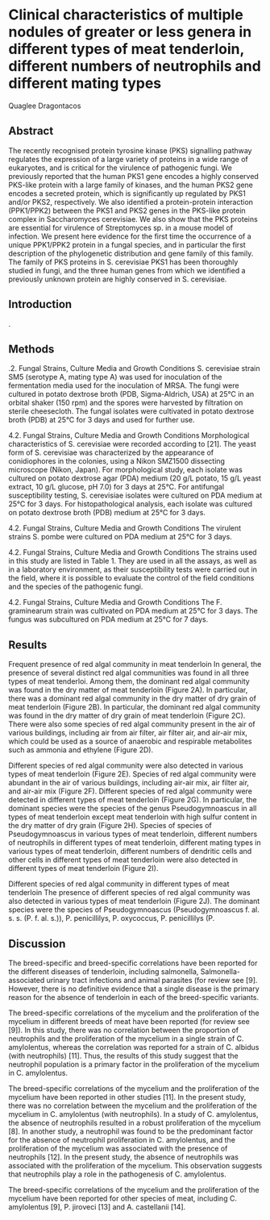 # Clinical characteristics of multiple nodules of greater or less genera in different types of meat tenderloin, different numbers of neutrophils and different mating types
Quaglee Dragontacos


## Abstract
The recently recognised protein tyrosine kinase (PKS) signalling pathway regulates the expression of a large variety of proteins in a wide range of eukaryotes, and is critical for the virulence of pathogenic fungi. We previously reported that the human PKS1 gene encodes a highly conserved PKS-like protein with a large family of kinases, and the human PKS2 gene encodes a secreted protein, which is significantly up regulated by PKS1 and/or PKS2, respectively. We also identified a protein-protein interaction (PPK1/PPK2) between the PKS1 and PKS2 genes in the PKS-like protein complex in Saccharomyces cerevisiae. We also show that the PKS proteins are essential for virulence of Streptomyces sp. in a mouse model of infection. We present here evidence for the first time the occurrence of a unique PPK1/PPK2 protein in a fungal species, and in particular the first description of the phylogenetic distribution and gene family of this family. The family of PKS proteins in S. cerevisiae PKS1 has been thoroughly studied in fungi, and the three human genes from which we identified a previously unknown protein are highly conserved in S. cerevisiae.


## Introduction
.


## Methods

.2. Fungal Strains, Culture Media and Growth Conditions
S. cerevisiae strain SM5 (serotype A, mating type A) was used for inoculation of the fermentation media used for the inoculation of MRSA. The fungi were cultured in potato dextrose broth (PDB, Sigma-Aldrich, USA) at 25°C in an orbital shaker (150 rpm) and the spores were harvested by filtration on sterile cheesecloth. The fungal isolates were cultivated in potato dextrose broth (PDB) at 25°C for 3 days and used for further use.

4.2. Fungal Strains, Culture Media and Growth Conditions
Morphological characteristics of S. cerevisiae were recorded according to [21]. The yeast form of S. cerevisiae was characterized by the appearance of conidiophores in the colonies, using a Nikon SMZ1500 dissecting microscope (Nikon, Japan). For morphological study, each isolate was cultured on potato dextrose agar (PDA) medium (20 g/L potato, 15 g/L yeast extract, 10 g/L glucose, pH 7.0) for 3 days at 25°C. For antifungal susceptibility testing, S. cerevisiae isolates were cultured on PDA medium at 25°C for 3 days. For histopathological analysis, each isolate was cultured on potato dextrose broth (PDB) medium at 25°C for 3 days.

4.2. Fungal Strains, Culture Media and Growth Conditions
The virulent strains S. pombe were cultured on PDA medium at 25°C for 3 days.

4.2. Fungal Strains, Culture Media and Growth Conditions
The strains used in this study are listed in Table 1. They are used in all the assays, as well as in a laboratory environment, as their susceptibility tests were carried out in the field, where it is possible to evaluate the control of the field conditions and the species of the pathogenic fungi.

4.2. Fungal Strains, Culture Media and Growth Conditions
The F. graminearum strain was cultivated on PDA medium at 25°C for 3 days. The fungus was subcultured on PDA medium at 25°C for 7 days.


## Results

Frequent presence of red algal community in meat tenderloin
In general, the presence of several distinct red algal communities was found in all three types of meat tenderloi. Among them, the dominant red algal community was found in the dry matter of meat tenderloin (Figure 2A). In particular, there was a dominant red algal community in the dry matter of dry grain of meat tenderloin (Figure 2B). In particular, the dominant red algal community was found in the dry matter of dry grain of meat tenderloin (Figure 2C). There were also some species of red algal community present in the air of various buildings, including air from air filter, air filter air, and air-air mix, which could be used as a source of anaerobic and respirable metabolites such as ammonia and ethylene (Figure 2D).

Different species of red algal community were also detected in various types of meat tenderloin (Figure 2E). Species of red algal community were abundant in the air of various buildings, including air-air mix, air filter air, and air-air mix (Figure 2F). Different species of red algal community were detected in different types of meat tenderloin (Figure 2G). In particular, the dominant species were the species of the genus Pseudogymnoascus in all types of meat tenderloin except meat tenderloin with high sulfur content in the dry matter of dry grain (Figure 2H). Species of species of Pseudogymnoascus in various types of meat tenderloin, different numbers of neutrophils in different types of meat tenderloin, different mating types in various types of meat tenderloin, different numbers of dendritic cells and other cells in different types of meat tenderloin were also detected in different types of meat tenderloin (Figure 2I).

Different species of red algal community in different types of meat tenderloin
The presence of different species of red algal community was also detected in various types of meat tenderloin (Figure 2J). The dominant species were the species of Pseudogymnoascus (Pseudogymnoascus f. al. s. s. (P. f. al. s.)), P. penicillilys, P. oxycoccus, P. penicillilys (P.


## Discussion

The breed-specific and breed-specific correlations have been reported for the different diseases of tenderloin, including salmonella, Salmonella-associated urinary tract infections and animal parasites (for review see [9]. However, there is no definitive evidence that a single disease is the primary reason for the absence of tenderloin in each of the breed-specific variants.

The breed-specific correlations of the mycelium and the proliferation of the mycelium in different breeds of meat have been reported (for review see [9]). In this study, there was no correlation between the proportion of neutrophils and the proliferation of the mycelium in a single strain of C. amylolentus, whereas the correlation was reported for a strain of C. albidus (with neutrophils) [11]. Thus, the results of this study suggest that the neutrophil population is a primary factor in the proliferation of the mycelium in C. amylolentus.

The breed-specific correlations of the mycelium and the proliferation of the mycelium have been reported in other studies [11]. In the present study, there was no correlation between the mycelium and the proliferation of the mycelium in C. amylolentus (with neutrophils). In a study of C. amylolentus, the absence of neutrophils resulted in a robust proliferation of the mycelium [8]. In another study, a neutrophil was found to be the predominant factor for the absence of neutrophil proliferation in C. amylolentus, and the proliferation of the mycelium was associated with the presence of neutrophils [12]. In the present study, the absence of neutrophils was associated with the proliferation of the mycelium. This observation suggests that neutrophils play a role in the pathogenesis of C. amylolentus.

The breed-specific correlations of the mycelium and the proliferation of the mycelium have been reported for other species of meat, including C. amylolentus [9], P. jiroveci [13] and A. castellanii [14].
